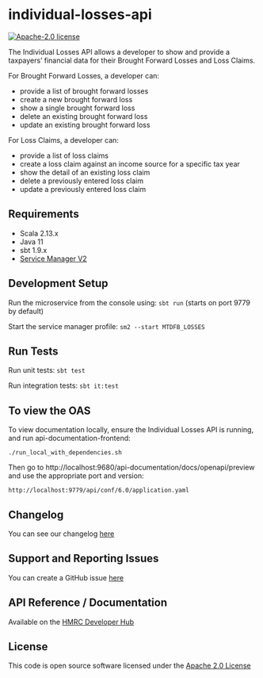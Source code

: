 individual-losses-api
========================

[![Apache-2.0 license](http://img.shields.io/badge/license-Apache-blue.svg)](http://www.apache.org/licenses/LICENSE-2.0.html)

The Individual Losses API allows a developer to show and provide a taxpayers’ financial data for their Brought Forward
Losses and Loss Claims.

For Brought Forward Losses, a developer can:

- provide a list of brought forward losses
- create a new brought forward loss
- show a single brought forward loss
- delete an existing brought forward loss
- update an existing brought forward loss

For Loss Claims, a developer can:

- provide a list of loss claims
- create a loss claim against an income source for a specific tax year
- show the detail of an existing loss claim
- delete a previously entered loss claim
- update a previously entered loss claim

## Requirements

- Scala 2.13.x
- Java 11
- sbt 1.9.x
- [Service Manager V2](https://github.com/hmrc/sm2)

## Development Setup

Run the microservice from the console using: `sbt run` (starts on port 9779 by default)

Start the service manager profile: `sm2 --start MTDFB_LOSSES`

## Run Tests

Run unit tests: `sbt test`

Run integration tests: `sbt it:test`

## To view the OAS

To view documentation locally, ensure the Individual Losses API is running, and run api-documentation-frontend:

```
./run_local_with_dependencies.sh
```

Then go to http://localhost:9680/api-documentation/docs/openapi/preview and use the appropriate port and version:

```
http://localhost:9779/api/conf/6.0/application.yaml
```

## Changelog

You can see our changelog [here](https://github.com/hmrc/income-tax-mtd-changelog/wiki)

## Support and Reporting Issues

You can create a GitHub issue [here](https://github.com/hmrc/income-tax-mtd-changelog/issues)

## API Reference / Documentation

Available on
the [HMRC Developer Hub](https://developer.service.hmrc.gov.uk/api-documentation/docs/api/service/individual-losses-api)

## License

This code is open source software licensed under
the [Apache 2.0 License]("http://www.apache.org/licenses/LICENSE-2.0.html")
